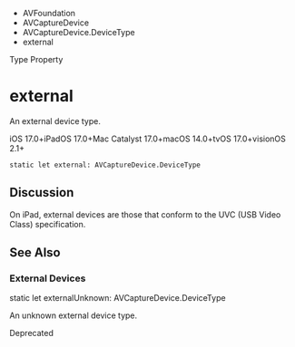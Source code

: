 

- AVFoundation
- AVCaptureDevice
- AVCaptureDevice.DeviceType
-  external 

Type Property

# external

An external device type.

iOS 17.0+iPadOS 17.0+Mac Catalyst 17.0+macOS 14.0+tvOS 17.0+visionOS 2.1+

``` source
static let external: AVCaptureDevice.DeviceType
```

## Discussion

On iPad, external devices are those that conform to the UVC (USB Video Class) specification.

## See Also

### External Devices

static let externalUnknown: AVCaptureDevice.DeviceType

An unknown external device type.

Deprecated

